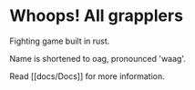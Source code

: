 # Whoops! All grapplers

Fighting game built in rust.

Name is shortened to oag, pronounced 'waag'.

Read [[docs/Docs]] for more information.
